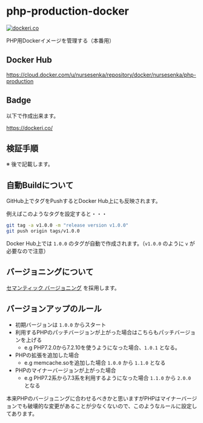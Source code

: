 # php-production-docker
[![dockeri.co](https://dockeri.co/image/nursesenka/php-production)](https://hub.docker.com/r/nursesenka/php-production)

PHP用Dockerイメージを管理する（本番用）

## Docker Hub

https://cloud.docker.com/u/nursesenka/repository/docker/nursesenka/php-production

## Badge
以下で作成出来ます。

https://dockeri.co/

## 検証手順

※ 後で記載します。

## 自動Buildについて

GitHub上でタグをPushするとDocker Hub上にも反映されます。

例えばこのようなタグを設定すると・・・

```bash
git tag -a v1.0.0 -m "release version v1.0.0"
git push origin tags/v1.0.0
```

Docker Hub上では `1.0.0` のタグが自動で作成されます。（`v1.0.0` のように `v` が必要なので注意）

## バージョニングについて

[セマンティック バージョニング](https://semver.org/lang/ja/) を採用します。

## バージョンアップのルール

- 初期バージョンは `1.0.0` からスタート
- 利用するPHPのパッチバージョンが上がった場合はこちらもパッチバージョンを上げる
  - e.g PHP7.2.0から7.2.10を使うようになった場合、`1.0.1` となる。
- PHPの拡張を追加した場合
  - e.g memcache.soを追加した場合 `1.0.0` から `1.1.0` となる
- PHPのマイナーバージョンが上がった場合
  - e.g PHP7.2系から7.3系を利用するようになった場合 `1.1.0` から `2.0.0` となる

本来PHPのバージョニングに合わせるべきかと思いますがPHPはマイナーバージョンでも破壊的な変更があることが少なくないので、このようなルールに設定してあります。
